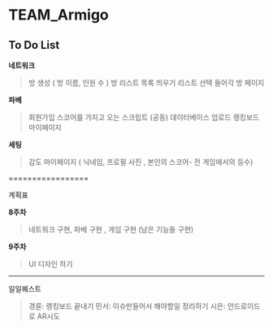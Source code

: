 # TEAM_Armigo

To Do List
--------------

**네트워크**
>방 생성 ( 방 이름, 인원 수 )
>방 리스트 목록 띄우기
>리스트 선택 들어각
>방 페이지

**파베**
>회원가입 
>스코어를 가지고 오는 스크립트 (공동)
>데이터베이스 업로드 
>랭킹보드
>마이페이지 

**세팅**
>감도
>마이페이지 ( 닉네임, 프로필 사진 , 본인의 스코어- 전 게임에서의 등수)


=================

계획표

**8주차**
>네트워크 구현, 파베 구현 , 게임 구현 (남은 기능들 구현)

**9주차**
>UI 디자인 하기


--------------------------

일일퀘스트

>경륜: 랭킹보드 끝내기
>민서: 이슈만들어서 해야할일 정리하기
>시은: 안드로이드로 AR시도
